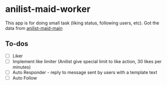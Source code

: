 # anilist-maid-worker
This app is for doing small task (liking status, following users, etc). Got the data from [anilist-maid-main](https://github.com/Plyrs1/anilist-maid-main)


## To-dos
- [ ] Liker
- [ ] Implement like limiter (Anilist give special limit to like action, 30 likes per minutes)
- [ ] Auto Responder - reply to message sent by users with a template text
- [ ] Auto Follow